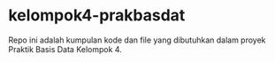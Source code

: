 # kelompok4-prakbasdat
Repo ini adalah kumpulan kode dan file yang dibutuhkan dalam proyek Praktik Basis Data Kelompok 4.
